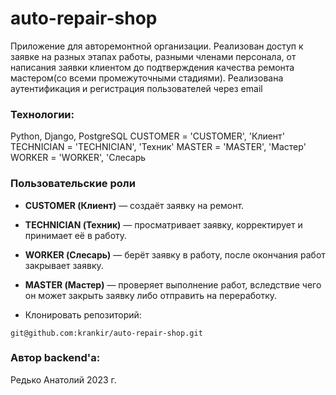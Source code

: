 # auto-repair-shop
Приложение для авторемонтной организации. Реализован доступ к заявке на разных этапах работы, разными членами персонала, от написания заявки клиентом до подтверждения качества ремонта мастером(со всеми промежуточными стадиями). Реализована аутентификация и регистрация пользователей через email

### Технологии:

Python, Django, PostgreSQL
  CUSTOMER = 'CUSTOMER', 'Клиент'
    TECHNICIAN = 'TECHNICIAN', 'Техник'
    MASTER = 'MASTER', 'Мастер'
    WORKER = 'WORKER', 'Слесарь

### Пользовательские роли
- **CUSTOMER (Клиент)** — создаёт заявку на ремонт.
- **TECHNICIAN (Техник)** — просматривает заявку, корректирует и принимает её в работу.
- **WORKER (Слесарь)** — берёт заявку в работу, после окончания работ закрывает заявку.
- **MASTER (Мастер)** — проверяет выполнение работ, вследствие чего он может закрыть заявку либо отправить на переработку.

- Клонировать репозиторий:
```
git@github.com:krankir/auto-repair-shop.git
```

### Автор backend'а:

Редько Анатолий 2023 г.
